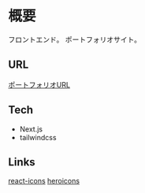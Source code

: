 # 概要

フロントエンド。
ポートフォリオサイト。


## URL

[ポートフォリオURL](https://portfolio-gamari.vercel.app/blog)


## Tech

- Next.js
- tailwindcss

## Links

[react-icons](https://react-icons.github.io/react-icons/)
[heroicons](https://heroicons.com/)

